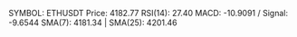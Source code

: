 SYMBOL: ETHUSDT
Price: 4182.77
RSI(14): 27.40
MACD: -10.9091 / Signal: -9.6544
SMA(7): 4181.34 | SMA(25): 4201.46
